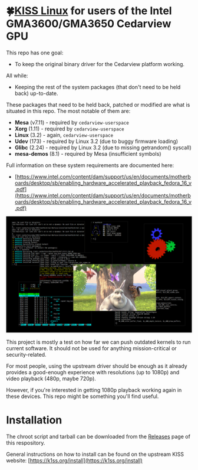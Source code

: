 # 🍀[KISS Linux](https://k1ss.org/) for users of the Intel GMA3600/GMA3650 Cedarview GPU

This repo has one goal:
 * To keep the original binary driver for the Cedarview platform working.

All while:
 * Keeping the rest of the system packages (that don't need to be held back) up-to-date.

These packages that need to be held back, patched or modified are what is situated in this repo.
The most notable of them are:
 * __Mesa__ (v7.11) - required by `cedarview-userspace`
 * __Xorg__ (1.11) - required by `cedarview-userspace`
 * __Linux__ (3.2) - again, `cedarview-userspace`
 * __Udev__ (173) - required by Linux 3.2 (due to buggy firmware loading)
 * __Glibc__ (2.24) - required by Linux 3.2 (due to missing getrandom() syscall)
 * __mesa-demos__ (8.1) - required by Mesa (insufficient symbols)

Full information on these system requirements are documented here:
* [https://www.intel.com/content/dam/support/us/en/documents/motherboards/desktop/sb/enabling_hardware_accelerated_playback_fedora_16_v.pdf](https://www.intel.com/content/dam/support/us/en/documents/motherboards/desktop/sb/enabling_hardware_accelerated_playback_fedora_16_v.pdf)

![scrot](https://github.com/arvl130/kiss32-cdv-repo/blob/master/scrot.png)

This project is mostly a test on how far we can push outdated kernels to run current software.
It should not be used for anything mission-critical or security-related.

For most people, using the upstream driver should be enough as it already provides a good-enough experience with resolutions (up to 1080p) and video playback (480p, maybe 720p).

However, if you're interested in getting 1080p playback working again in these devices.
This repo might be something you'll find useful.

# Installation

The chroot script and tarball can be downloaded from the [Releases](https://github.com/arvl130/kiss32-cdv-repo/releases) page of this respository.

General instructions on how to install can be found on the upstream KISS website: [https://k1ss.org/install](https://k1ss.org/install)
